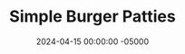 ---
layout: post
title:  "Simple Burger Patties"
date:   2024-04-15 00:00:00 -05000
categories: 
- Recipes
- Ground Meat
permalink: /recipes/burger-patties
image: /assets/Food/Ground Meat/Burger Patties/patty-cover.jpg
ing: patty-ing
facts: patty-facts
section1: 
start2: 
section2: 
start3: 
section3: 
start4: 
section4: 
start5: 
section5: 
Prep: 10
Rest: 
Cook: 10
Source1: https://thebigmansworld.com/air-fryer-turkey-burgers/
Source2: 
whisk: https://s.samsungfood.com/lYYiq
tags: 
- ground meat
- ground beef
- ground turkey
- lettuce
- tomato
- pickles
- bun
- sandwich
- special sauce
- big mac sauce
Description: This is my healthy take on a classic burger sandwich. I've kept it simple with just a patty and my <a href="burger-buns">No Yeast Whole Wheat Burger Buns</a>, so feel free to add whatever toppings or sauces you desire, like lettuce, tomato, and my <a href="tomato-spread">Tomato Burger Spread</a>.  Or you can turn your sandwich into a salad with my <a href="burger-bowl">Chopped Burger Bowl with Sweet Potatoes</a>
Instructions: 
- Combine all burger ingredients together in a bowl - meat, soy sauce, oil, paprika, garlic, onion, black pepper, salt, and cayenne pepper<br><br>
- <center><img src="/assets/Food/Ground Meat/Burger Patties/patty-1.jpg" alt="" class="instruction-image"></center><br>

- Shape the meat into 4 equally sized balls, about 120 g each. Flatten into a burger patty shape (I should have flattened these more; keep in mind they will shrink a lot), and seal the sides to make an even circle with no jutting out edges. Lightly wetting your hands may help to prevent sticking<br><br>
- <center><img src="/assets/Food/Ground Meat/Burger Patties/patty-2.jpg" alt="" class="instruction-image"></center><br>

- Add your 4 patties to a preheated 400F air fryer. Air fry for 8-10 minutes, flipping halfway through, until the patties are at least 165F. Let sit for 5 minutes before assembling into burgers<br><br>
- <center><img src="/assets/Food/Ground Meat/Burger Patties/patty-3.jpg" alt="" class="instruction-image"></center><br>

- You could also cook them on a grill outside, or use a grill pan (or regular frying pan) over medium heat on your stove. Cook for a few minutes each side, flipping occasionally, until done to your liking
---